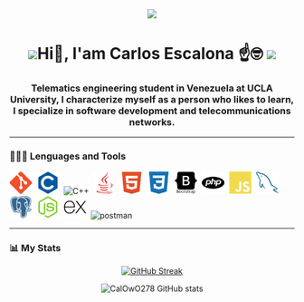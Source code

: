 <div id="header" align="center"> 
    <img aling="center" src="https://media.giphy.com/media/zOvBKUUEERdNm/giphy.gif" width="200" />
</div>

 <h1 align="center"> 
<img src="https://i.pinimg.com/originals/53/ed/3f/53ed3f69d8af8e1fb7b0025a97452e38.gif" width="50" >Hi👋, I'am Carlos Escalona ☝️🤓
<img src="https://i.pinimg.com/originals/53/ed/3f/53ed3f69d8af8e1fb7b0025a97452e38.gif" width="50" ></h1>
    <h3 align="center">Telematics engineering student in Venezuela at UCLA University, I characterize myself as a person who likes to learn, I specialize in software development and telecommunications networks.
    </h3>
    
---

<div align="left">
    <h3>👨🏻‍💻 Lenguages and Tools</h3>
    <div>
         <img src="https://github.com/devicons/devicon/blob/master/icons/git/git-plain.svg" title="git" alt="git" width="40" height="40"/>&nbsp;
        <img src="https://github.com/devicons/devicon/blob/master/icons/c/c-plain.svg" title="C" alt="C" width="40" height="40"/>&nbsp;
        <img src="https://cdn.icon-icons.com/icons2/2415/PNG/512/cplusplus_plain_logo_icon_146580.png" title="C++" alt="C++" width="40" height="40"/>&nbsp;
        <img src="https://github.com/devicons/devicon/blob/master/icons/java/java-plain.svg" title="java" alt="java" width="40" height="40"/>&nbsp;
        <img src="https://github.com/devicons/devicon/blob/master/icons/html5/html5-plain.svg" title="html5" alt="html5" width="40" height="40"/>&nbsp;
        <img src="https://github.com/devicons/devicon/blob/master/icons/css3/css3-plain.svg" title="css3" alt="css3" width="40" height="40"/>&nbsp;
        <img src="https://github.com/devicons/devicon/blob/master/icons/bootstrap/bootstrap-plain-wordmark.svg" title="bs" alt="bs" width="40" height="40"/>&nbsp;
        <img src="https://github.com/devicons/devicon/blob/master/icons/php/php-plain.svg" title="php" alt="php" width="40" height="40"/>&nbsp;
         <img src="https://github.com/devicons/devicon/blob/master/icons/javascript/javascript-plain.svg" title="js" alt="js" width="40" height="40"/>&nbsp;
        <img src="https://github.com/devicons/devicon/blob/master/icons/mysql/mysql-plain.svg" title="mysql" alt="mysql" width="40" height="40"/>&nbsp;
        <img src="https://github.com/devicons/devicon/blob/master/icons/postgresql/postgresql-plain.svg" title="postgreSQL" alt="postgreSQL" width="40" height="40"/>&nbsp;
        <img src="https://github.com/devicons/devicon/blob/master/icons/nodejs/nodejs-plain.svg" title="node" alt="node" width="40" height="40"/>&nbsp;
        <img src="https://github.com/devicons/devicon/blob/master/icons/express/express-original.svg" title="express" alt="express" width="40" height="40"/>&nbsp;
         <img src="https://www.svgrepo.com/show/354202/postman-icon.svg" title="postman" alt="postman" width="40" height="40"/>&nbsp;
    </div>
</div>

---

<div align="left">
    <h3>📊 My Stats</h3>
</div>

<div align="center">
    
[![GitHub Streak](http://github-readme-streak-stats.herokuapp.com?user=CalOwO278&theme=blueberry-duo&border_radius=7.1&date_format=M%20j%5B%2C%20Y%5D)](https://git.io/streak-stats)

![CalOwO278 GitHub stats](https://github-readme-stats.vercel.app/api?username=CalOwO278&show_icons=true&theme=radical)

</div>

